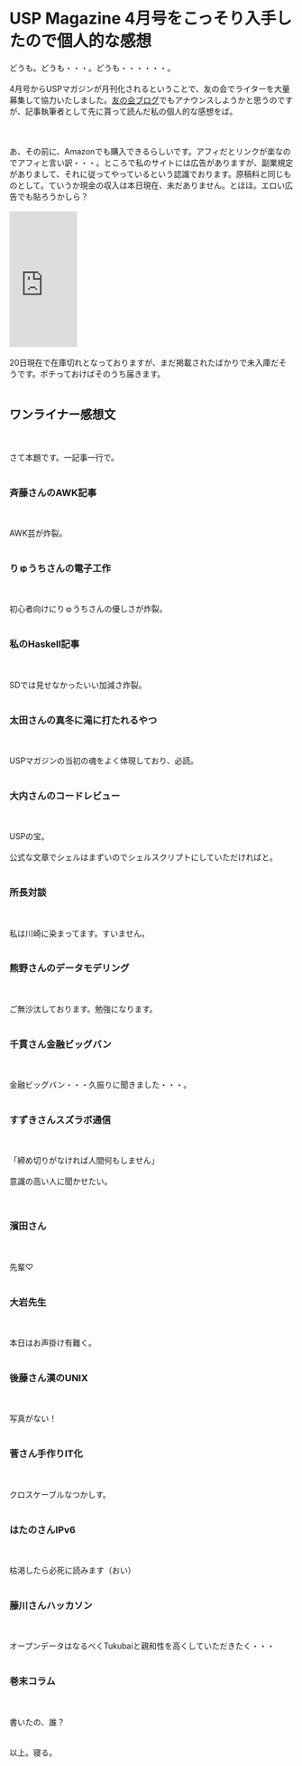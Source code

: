 # <!--:ja-->USP Magazine 4月号をこっそり入手したので個人的な感想<!--:-->
<!--:ja-->どうも。どうも・・・。どうも・・・・・・。<br />
<br />
4月号からUSPマガジンが月刊化されるということで、友の会でライターを大量募集して協力いたしました。<a href="http://www.usptomo.com" target="_blank">友の会ブログ</a>でもアナウンスしようかと思うのですが、記事執筆者として先に貰って読んだ私の個人的な感想をば。<br />
<br />
<!--:--><!--more--><!--:ja--><br />
<br />
あ、その前に、Amazonでも購入できるらしいです。アフィだとリンクが楽なのでアフィと言い訳・・・。ところで私のサイトには広告がありますが、副業規定がありまして、それに従ってやっているという認識でおります。原稿料と同じものとして。ていうか現金の収入は本日現在、未だありません。とほほ。エロい広告でも貼ろうかしら？<br />
<br />
<iframe src="http://rcm-fe.amazon-adsystem.com/e/cm?lt1=_blank&bc1=000000&IS2=1&bg1=FFFFFF&fc1=000000&lc1=0000FF&t=ryuichiueda-22&o=9&p=8&l=as4&m=amazon&f=ifr&ref=ss_til&asins=4904807065" style="width:120px;height:240px;" scrolling="no" marginwidth="0" marginheight="0" frameborder="0"></iframe><br />
<br />
20日現在で在庫切れとなっておりますが、まだ掲載されたばかりで未入庫だそうです。ポチっておけばそのうち届きます。<br />
<br />
<h2>ワンライナー感想文</h2><br />
<br />
さて本題です。一記事一行で。<br />
<br />
<h3>斉藤さんのAWK記事</h3><br />
<br />
AWK芸が炸裂。<br />
<br />
<h3>りゅうちさんの電子工作</h3><br />
<br />
初心者向けにりゅうちさんの優しさが炸裂。<br />
<br />
<h3>私のHaskell記事</h3><br />
<br />
SDでは見せなかったいい加減さ炸裂。<br />
<br />
<h3>太田さんの真冬に滝に打たれるやつ</h3><br />
<br />
USPマガジンの当初の魂をよく体現しており、必読。<br />
<br />
<h3>大内さんのコードレビュー</h3><br />
<br />
USPの宝。<br />
<br />
公式な文章でシェルはまずいのでシェルスクリプトにしていただければと。<br />
<br />
<h3>所長対談</h3><br />
<br />
私は川崎に染まってます。すいません。<br />
<br />
<h3>熊野さんのデータモデリング</h3><br />
<br />
ご無沙汰しております。勉強になります。<br />
<br />
<h3>千貫さん金融ビッグバン</h3><br />
<br />
金融ビッグバン・・・久振りに聞きました・・・。<br />
<br />
<h3>すずきさんスズラボ通信</h3><br />
<br />
「締め切りがなければ人間何もしません」<br />
<br />
意識の高い人に聞かせたい。<br />
<br />
<br />
<h3>濱田さん</h3><br />
<br />
先輩♡<br />
<br />
<h3>大岩先生</h3><br />
<br />
本日はお声掛け有難く。<br />
<br />
<h3>後藤さん漢のUNIX</h3><br />
<br />
写真がない！<br />
<br />
<h3>菅さん手作りIT化</h3><br />
<br />
クロスケーブルなつかしす。<br />
<br />
<h3>はたのさんIPv6</h3><br />
<br />
枯渇したら必死に読みます（おい）<br />
<br />
<h3>藤川さんハッカソン</h3><br />
<br />
オープンデータはなるべくTukubaiと親和性を高くしていただきたく・・・<br />
<br />
<h3>巻末コラム</h3><br />
<br />
書いたの、誰？<br />
<br />
<br />
以上。寝る。<br />
<br />
<br />
<br />
<br />
<br />
<br />
<br />
<br />
<!--:-->

